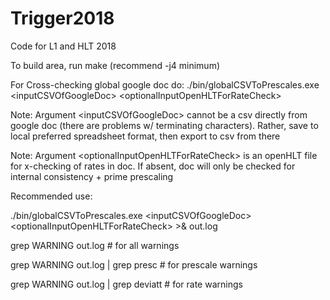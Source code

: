 # Trigger2018
Code for L1 and HLT 2018

To build area, run make (recommend -j4 minimum)

For Cross-checking global google doc do:
./bin/globalCSVToPrescales.exe \<inputCSVOfGoogleDoc\> \<optionalInputOpenHLTForRateCheck\>

Note: Argument \<inputCSVOfGoogleDoc\> cannot be a csv directly from google doc (there are problems w/ terminating characters). Rather, save to local preferred spreadsheet format, then export to csv from there

Note: Argument \<optionalInputOpenHLTForRateCheck\> is an openHLT file for x-checking of rates in doc. If absent, doc will only be checked for internal consistency + prime prescaling

Recommended use:

./bin/globalCSVToPrescales.exe \<inputCSVOfGoogleDoc\> \<optionalInputOpenHLTForRateCheck\> \>& out.log

grep WARNING out.log  # for all warnings

grep WARNING out.log | grep presc # for prescale warnings

grep WARNING out.log | grep deviatt # for rate warnings

